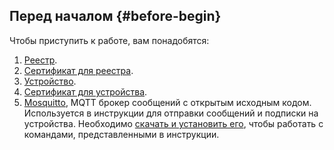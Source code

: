 ## Перед началом {#before-begin}

Чтобы приступить к работе, вам понадобятся: 

1. [Реестр](../../iot-core/operations/registry/registry-create.md).
1. [Сертификат для реестра](../../iot-core/operations/certificates/registry-certificates.md).
1. [Устройство](../../iot-core/operations/device/device-create.md).
1. [Сертификат для устройства](../../iot-core/operations/certificates/device-certificates.md).
1. [Mosquitto](https://mosquitto.org), MQTT брокер сообщений с открытым исходным кодом. Используется в инструкции для отправки сообщений и подписки на устройства. Необходимо [скачать и установить его](https://mosquitto.org/download/), чтобы работать с командами, представленными в инструкции. 
